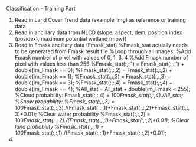 Classification - Training Part

1. Read in Land Cover Trend data (example_img) as reference or training data
2. Read in ancillary data from NLCD (slope, aspect, dem, position index (posidex), maximum potential wetland (mpw))
3. Read in Fmask ancillary data (Fmask_stat)
   %Fmask_stat actually needs to be generated from Fmask result file
   %Loop through all images:
   %Add Fmask number of pixel with values of 0, 1, 3, 4 
   %Add Fmask number of pixel with values less than 255
   %Fmask_stat(:,:,1) = Fmask_stat(:,:,1) + double(im_Fmask == 0);
   %Fmask_stat(:,:,2) = Fmask_stat(:,:,2) + double(im_Fmask == 1);
   %Fmask_stat(:,:,3) = Fmask_stat(:,:,3) + double(im_Fmask == 3);
   %Fmask_stat(:,:,4) = Fmask_stat(:,:,4) + double(im_Fmask == 4);
   %All_stat = All_stat + double(im_Fmask < 255);
   %Cloud probability: Fmask_stat(:,:,4) = 100*Fmask_stat(:,:,4)./All_stat;
   %Snow probability:
      %Fmask_stat(:,:,3) = 100*Fmask_stat(:,:,3)./(Fmask_stat(:,:,1)+Fmask_stat(:,:,2)+Fmask_stat(:,:,3)+0.01);
   %Clear water probability
      %Fmask_stat(:,:,2) = 100*Fmask_stat(:,:,2)./(Fmask_stat(:,:,1)+Fmask_stat(:,:,2)+0.01);
   %Clear land probability
      %Fmask_stat(:,:,1) = 100*Fmask_stat(:,:,1)./(Fmask_stat(:,:,1)+Fmask_stat(:,:,2)+0.01);
4. 
      
      

   
